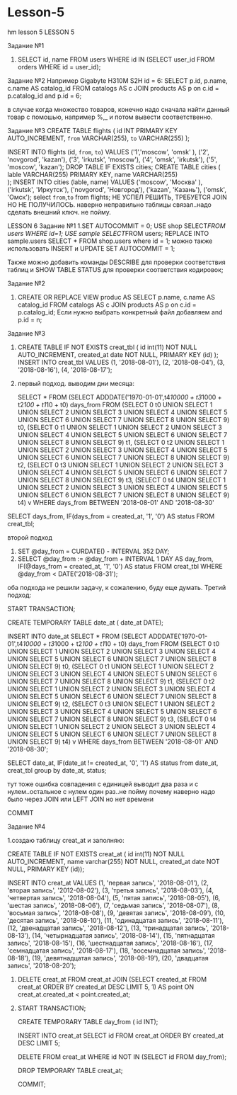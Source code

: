 # Lesson-5
hm lesson 5
LESSON 5

Задание №1
1. SELECT id, name FROM users WHERE id IN (SELECT user_id FROM orders WHERE id = user_id);

Задание №2
Например Gigabyte H310M S2H id = 6:
SELECT p.id, p.name, c.name AS catalog_id FROM catalogs AS c JOIN products AS p on c.id = p.catalog_id and p.id = 6;

в случае когда множество товаров, конечно надо сначала найти данный товар с помошью, например %,_ и потом вывести соответственно.

Задание №3
CREATE TABLE flights (
  id INT PRIMARY KEY AUTO_INCREMENT,
  `from` VARCHAR(255),
  `to` VARCHAR(255)
 );

INSERT INTO flights (id, `from`, `to`) VALUES ('1','moscow', 'omsk' ), ('2', 'novgorod', 'kazan'), ('3', 'irkutsk', 'moscow'), ('4', 'omsk', 'irkutsk'), ('5', 'moscow', 'kazan');
DROP TABLE IF EXISTS cities;
CREATE TABLE cities (
  lable VARCHAR(255) PRIMARY KEY,
  name VARCHAR(255)  
 );
INSERT INTO cities (lable, name) VALUES ('moscow', 'Москва' ), ('irkutsk', 'Иркутск'), ('novgorod', 'Новгород'), ('kazan', 'Казань'), ('omsk', 'Омск');
select `from`,`to` from flights;
НЕ УСПЕЛ РЕШИТЬ, ТРЕБУЕТСЯ JOIN НО НЕ ПОЛУЧИЛОСЬ.
наверно неправильно таблицы связал..надо сделать внешний ключ. не пойму.


LESSON 6
Задание №1
1.SET AUTOCOMMIT = 0;
  USE shop
  SELECT*FROM users WHERE id=1;
  USE sample
  SELECT*FROM users;
  REPLACE INTO sample.users SELECT * FROM shop.users where id = 1;
  можно также использовать INSERT и UPDATE
  SET AUTOCOMMIT = 1; 

Также можно добавить команды DESCRIBE для проверки соответствия таблиц и SHOW TABLE STATUS
для проверки соответствия кодировок;

Задание №2

1. CREATE OR REPLACE VIEW produc AS SELECT p.name, c.name AS catalog_id FROM catalogs AS c JOIN products AS p on c.id = p.catalog_id;
Если нужно выбрать конкретный файл добавляем and p.id = n;

Задание №3
1. CREATE TABLE IF NOT EXISTS creat_tbl ( id int(11) NOT NULL AUTO_INCREMENT, created_at date NOT NULL, PRIMARY KEY (id)
   );
   INSERT INTO creat_tbl VALUES
   (1, '2018-08-01'),
   (2, '2018-08-04'),
   (3, '2018-08-16'),
   (4, '2018-08-17');
2. первый подход. выводим дни месяца:

   SELECT * FROM 
(SELECT ADDDATE('1970-01-01',t4*10000 + t3*1000 + t2*100 + t1*10 + t0) days_from FROM
 (SELECT 0 t0 UNION SELECT 1 UNION SELECT 2 UNION SELECT 3 UNION SELECT 4 UNION SELECT 5 UNION SELECT 6 UNION SELECT 7 UNION SELECT 8 UNION SELECT 9) t0,
 (SELECT 0 t1 UNION SELECT 1 UNION SELECT 2 UNION SELECT 3 UNION SELECT 4 UNION SELECT 5 UNION SELECT 6 UNION SELECT 7 UNION SELECT 8 UNION SELECT 9) t1,
 (SELECT 0 t2 UNION SELECT 1 UNION SELECT 2 UNION SELECT 3 UNION SELECT 4 UNION SELECT 5 UNION SELECT 6 UNION SELECT 7 UNION SELECT 8 UNION SELECT 9) t2,
 (SELECT 0 t3 UNION SELECT 1 UNION SELECT 2 UNION SELECT 3 UNION SELECT 4 UNION SELECT 5 UNION SELECT 6 UNION SELECT 7 UNION SELECT 8 UNION SELECT 9) t3,
 (SELECT 0 t4 UNION SELECT 1 UNION SELECT 2 UNION SELECT 3 UNION SELECT 4 UNION SELECT 5 UNION SELECT 6 UNION SELECT 7 UNION SELECT 8 UNION SELECT 9) t4) v 
WHERE days_from BETWEEN '2018-08-01' AND '2018-08-30'

  SELECT days_from, IF(days_from = created_at, '1', '0') AS status FROM creat_tbl; 


второй подход

   
   1. SET @day_from = CURDATE() - INTERVAL 352 DAY;
   2. SELECT @day_from := @day_from + INTERVAL 1 DAY AS day_from, IF(@days_from = created_at, '1', '0') AS status FROM creat_tbl WHERE @day_from < DATE('2018-08-31');
   
оба подхода не решили задачу, к сожалению, буду еще думать.
Третий подход:

START TRANSACTION;

  CREATE TEMPORARY TABLE date_at ( date_at DATE);
  
  INSERT INTO date_at SELECT * FROM 
  (SELECT ADDDATE('1970-01-01',t4*10000 + t3*1000 + t2*100 + t1*10 + t0) days_from FROM
  (SELECT 0 t0 UNION SELECT 1 UNION SELECT 2 UNION SELECT 3 UNION SELECT 4 UNION SELECT 5 UNION SELECT 6 UNION SELECT 7 UNION SELECT 8 UNION SELECT 9) t0,
  (SELECT 0 t1 UNION SELECT 1 UNION SELECT 2 UNION SELECT 3 UNION SELECT 4 UNION SELECT 5 UNION SELECT 6 UNION SELECT 7 UNION SELECT 8 UNION SELECT 9) t1,
  (SELECT 0 t2 UNION SELECT 1 UNION SELECT 2 UNION SELECT 3 UNION SELECT 4 UNION SELECT 5 UNION SELECT 6 UNION SELECT 7 UNION SELECT 8 UNION SELECT 9) t2,
  (SELECT 0 t3 UNION SELECT 1 UNION SELECT 2 UNION SELECT 3 UNION SELECT 4 UNION SELECT 5 UNION SELECT 6 UNION SELECT 7 UNION SELECT 8 UNION SELECT 9) t3,
  (SELECT 0 t4 UNION SELECT 1 UNION SELECT 2 UNION SELECT 3 UNION SELECT 4 UNION SELECT 5 UNION SELECT 6 UNION SELECT 7 UNION SELECT 8 UNION SELECT 9) t4) v 
 WHERE days_from BETWEEN '2018-08-01' AND '2018-08-30';
 
 SELECT date_at, IF(date_at != created_at, '0', '1') AS status from date_at, creat_tbl group by date_at, status; 
 
тут тоже ошибка совпадения с единицей выводит два раза и с нулем..остальное с нулем один раз..не пойму почему наверно надо было 
через JOIN или LEFT JOIN но нет времени

 COMMIT


Задание №4

1.создаю таблицу creat_at и заполняю:

CREATE TABLE IF NOT EXISTS creat_at ( id int(11) NOT NULL AUTO_INCREMENT, name varchar(255) NOT NULL, created_at date NOT NULL, PRIMARY KEY (id));

INSERT INTO creat_at VALUES
(1, 'первая запись', '2018-08-01'),
(2, 'вторая запись', '2012-08-02'),
(3, 'третья запись', '2018-08-03'),
(4, 'четвертая запись', '2018-08-04'),
(5, 'пятая запись', '2018-08-05'),
(6, 'шестая запись', '2018-08-06'),
(7, 'седьмая запись', '2018-08-07'),
(8, 'восьмая запись', '2018-08-08'),
(9, 'девятая запись', '2018-08-09'),
(10, 'десятая запись', '2018-08-10'),
(11, 'одинадцатая запись', '2018-08-11'),
(12, 'двенадцатая запись', '2018-08-12'),
(13, 'тринадцатая запись', '2018-08-13'),
(14, 'четырнадцатая запись', '2018-08-14'),
(15, 'пятнадцатая запись', '2018-08-15'),
(16, 'шестнадцатая запись', '2018-08-16'),
(17, 'семнадцатая запись', '2018-08-17'),
(18, 'восемнадцатая запись', '2018-08-18'),
(19, 'девятнадцатая запись', '2018-08-19'),
(20, 'двадцатая запись', '2018-08-20');

 1. DELETE creat_at FROM creat_at JOIN (SELECT created_at FROM creat_at ORDER BY created_at DESC LIMIT 5, 1) AS point ON creat_at.created_at < point.created_at;
 
 2. START TRANSACTION;
 
    CREATE TEMPORARY TABLE day_from ( id INT);
    
    INSERT INTO creat_at SELECT id FROM creat_at ORDER BY created_at DESC LIMIT 5;
    
    DELETE FROM creat_at WHERE id NOT IN (SELECT id FROM day_from);
    
    DROP TEMPORARY TABLE creat_at;
    
    COMMIT;
   
